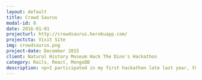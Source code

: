```yaml
---
layout: default
title: Crowd Saurus
modal-id: 8
date: 2016-01-01
projecturl: http://crowdsaurus.herokuapp.com/
projectcta: Visit Site
img: crowdsaurus.png
project-date: December 2015
client: Natural History Museum Hack The Dino's Hackathon
category: Rails, React, MongoDB
description: <p>I participated in my first hackathon late last year, the result, a collaboration with two other teammates was a project based off of the Scribe Project from the NY Public Library. The project provides a means to crowdsource the identification, transcription and confirmation of fossil records.</p><p>While the scribe project gave us a great headstart, the team spent 24 hours learning the API, customizing the workflow and interface and building a better scoreboard to help gameify the process of transcription. While the project didn't win the Hackathon, we did special recognition from the judges for having the project most ready for production.</p>
---
```

